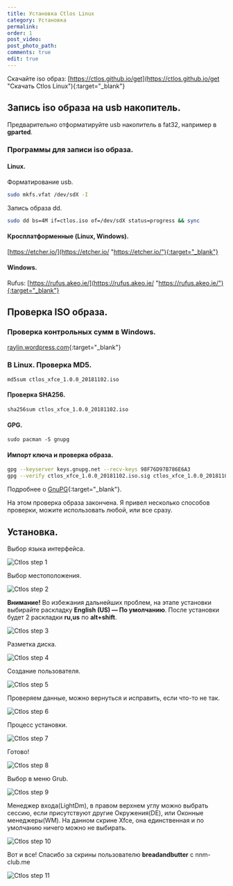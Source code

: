 ```yaml
---
title: Установка Ctlos Linux
category: Установка
permalink:
order: 1
post_video: 
post_photo_path: 
comments: true
edit: true
---
```

Скачайте iso образ: [https://ctlos.github.io/get](https://ctlos.github.io/get "Скачать Ctlos Linux"){:target="_blank"}

## Запись iso образа на usb накопитель.

Предварительно отформатируйте usb накопитель в fat32, например в **gparted**.

### Программы для записи iso образа.

#### Linux.

Форматирование usb.
```bash
sudo mkfs.vfat /dev/sdX -I
```

Запись образа dd.
```bash
sudo dd bs=4M if=ctlos.iso of=/dev/sdX status=progress && sync
```

#### Кросплатформенные (Linux, Windows).

[https://etcher.io/](https://etcher.io/ "https://etcher.io/"){:target="_blank"}

#### Windows.

Rufus: [https://rufus.akeo.ie/](https://rufus.akeo.ie/ "https://rufus.akeo.ie/"){:target="_blank"}

## Проверка ISO образа.

### Проверка контрольных сумм в Windows.

[raylin.wordpress.com](http://raylin.wordpress.com/downloads/md5-sha-1-checksum-utility/){:target="_blank"}

### В Linux. Проверка MD5.  
`md5sum ctlos_xfce_1.0.0_20181102.iso`

#### Проверка  SHA256.  
`sha256sum ctlos_xfce_1.0.0_20181102.iso`

#### GPG.  
`sudo pacman -S gnupg`

#### Импорт ключа и проверка образа.
```bash
gpg --keyserver keys.gnupg.net --recv-keys 98F76D97B786E6A3
gpg --verify ctlos_xfce_1.0.0_20181102.iso.sig ctlos_xfce_1.0.0_20181102.iso
```

Подробнее о [GnuPG](/wiki/5other/gnupg/){:target="_blank"}.

На этом проверка образа закончена. Я привел несколько способов проверки, можите использовать любой, или все сразу.

## Установка.
<!-- <div class="embed-responsive embed-responsive-16by9">
	<iframe src="https://www.youtube.com/embed/xaaAoakklfQ" frameborder="0" allow="accelerometer; autoplay; encrypted-media; gyroscope; picture-in-picture" allowfullscreen></iframe>
</div> -->

Выбор языка интерфейса.

![Ctlos step 1](/wiki/images/1install/install-ctlos/1.png)

Выбор местоположения.

![Ctlos step 2](/wiki/images/1install/install-ctlos/2.png)

**Внимание!** Во избежания дальнейших проблем, на этапе установки выбирайте раскладку **English (US) — По умолчанию**. После установки будет 2 раскладки **ru,us** по **alt+shift**.

![Ctlos step 3](/wiki/images/1install/install-ctlos/3.png)

Разметка диска.

![Ctlos step 4](/wiki/images/1install/install-ctlos/4.png)

Создание пользователя.

![Ctlos step 5](/wiki/images/1install/install-ctlos/5.png)

Проверяем данные, можно вернуться и исправить, если что-то не так.

![Ctlos step 6](/wiki/images/1install/install-ctlos/6.png)

Процесс установки.

![Ctlos step 7](/wiki/images/1install/install-ctlos/7.png)

Готово!

![Ctlos step 8](/wiki/images/1install/install-ctlos/8.png)

Выбор в меню Grub.

![Ctlos step 9](/wiki/images/1install/install-ctlos/9.png)

Менеджер входа(LightDm), в правом верхнем углу можно выбрать сессию, если присутствуют другие Окружения(DE), или Оконные менеджеры(WM). На данном скрине Xfce, она единственная и по умолчанию ничего можно не выбирать.

![Ctlos step 10](/wiki/images/1install/install-ctlos/10.png)

Вот и все! Спасибо за скрины пользователю **breadandbutter** с nnm-club.me

![Ctlos step 11](/wiki/images/1install/install-ctlos/11.png)